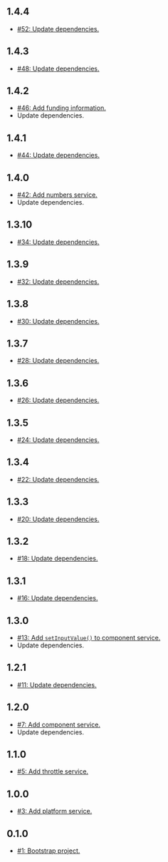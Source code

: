 ## 1.4.4
* [#52: Update dependencies.](https://github.com/haensl/services/issues/52)

## 1.4.3
* [#48: Update dependencies.](https://github.com/haensl/services/issues/48)

## 1.4.2
* [#46: Add funding information.](https://github.com/haensl/services/issues/46)
* Update dependencies.

## 1.4.1
* [#44: Update dependencies.](https://github.com/haensl/services/issues/44)

## 1.4.0
* [#42: Add numbers service.](https://github.com/haensl/services/issues/42)
* Update dependencies.

## 1.3.10
* [#34: Update dependencies.](https://github.com/haensl/services/issues/34)

## 1.3.9
* [#32: Update dependencies.](https://github.com/haensl/services/issues/32)

## 1.3.8
* [#30: Update dependencies.](https://github.com/haensl/services/issues/30)

## 1.3.7
* [#28: Update dependencies.](https://github.com/haensl/services/issues/28)

## 1.3.6
* [#26: Update dependencies.](https://github.com/haensl/services/issues/26)

## 1.3.5
* [#24: Update dependencies.](https://github.com/haensl/services/issues/24)

## 1.3.4
* [#22: Update dependencies.](https://github.com/haensl/services/issues/22)

## 1.3.3
* [#20: Update dependencies.](https://github.com/haensl/services/issues/20)

## 1.3.2
* [#18: Update dependencies.](https://github.com/haensl/services/issues/18)

## 1.3.1
* [#16: Update dependencies.](https://github.com/haensl/services/issues/16)

## 1.3.0
* [#13: Add `setInputValue()` to component service.](https://github.com/haensl/services/issues/13)
* Update dependencies.

## 1.2.1
* [#11: Update dependencies.](https://github.com/haensl/services/issues/11)

## 1.2.0
* [#7: Add component service.](https://github.com/haensl/services/issues/7)
* Update dependencies.

## 1.1.0
* [#5: Add throttle service.](https://github.com/haensl/services/issues/5)

## 1.0.0
* [#3: Add platform service.](https://github.com/haensl/services/issues/3)

## 0.1.0
* [#1: Bootstrap project.](https://github.com/haensl/services/issues/1)
